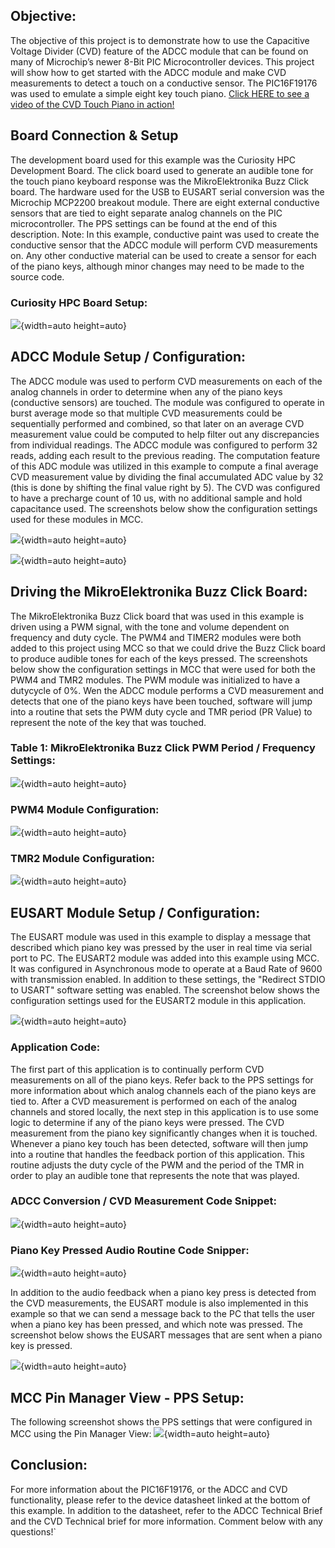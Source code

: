 ##  Objective:
The objective of this project is to demonstrate how to use the Capacitive Voltage Divider (CVD) feature of the ADCC module that can be found on many of Microchip’s newer 8-Bit PIC Microcontroller devices.  This project will show how to get started with the ADCC module and make CVD measurements to detect a touch on a conductive sensor.  The PIC16F19176 was used to emulate a simple eight key touch piano. [Click HERE to see a video of the CVD Touch Piano in action!](https://vimeo.com/270141774)

## Board Connection & Setup
The development board used for this example was the Curiosity HPC Development Board. The click board used to generate an audible tone for the touch piano keyboard response was the MikroElektronika Buzz Click board.  The hardware used for the USB to EUSART serial conversion was the Microchip MCP2200 breakout module.  There are eight external conductive sensors that are tied to eight separate analog channels on the PIC microcontroller.  The PPS settings can be found at the end of this description.  Note:  In this example, conductive paint was used to create the conductive sensor that the ADCC module will perform CVD measurements on.  Any other conductive material can be used to create a sensor for each of the piano keys, although minor changes may need to be made to the source code.

### Curiosity HPC Board Setup:
![](https://static.transim.com/img/52018/b15a5ab756554e8193b38f01855bef45-l5qs9.jpg){width=auto height=auto}

## ADCC Module Setup / Configuration:
The ADCC module was used to perform CVD measurements on each of the analog channels in order to determine when any of the piano keys (conductive sensors) are touched.  The module was configured to operate in burst average mode so that multiple CVD measurements could be sequentially performed and combined, so that later on an average CVD measurement value could be computed to help filter out any discrepancies from individual readings.  The ADCC module was configured to perform 32 reads, adding each result to the previous reading.  The computation feature of this ADC module was  utilized in this example to compute a final average CVD measurement value by dividing the final accumulated ADC value by 32 (this is done by shifting the final value right by 5).  The CVD was configured to have a precharge count of 10 us, with no additional sample and hold capacitance used.  The screenshots below show the configuration settings used for these modules in MCC.

![](https://static.transim.com/img/52018/843e7bf8756049e7958a0328ae3e97df-cm77v.png){width=auto height=auto}

![](https://static.transim.com/img/52018/68614fd87af04abd87c7d085396cea00-p6pmx.png){width=auto height=auto}

## Driving the MikroElektronika Buzz Click Board:
The MikroElektronika Buzz Click board that was used in this example is driven using a PWM signal, with the tone and volume dependent on frequency and duty cycle.  The PWM4 and TIMER2 modules were both added to this project using MCC so that we could drive the Buzz Click board to produce audible tones for each of the keys pressed.  The screenshots below show the configuration settings in MCC that were used for both the PWM4 and TMR2 modules.  The PWM module was initialized to have a dutycycle of 0%.  Wen the ADCC module performs a CVD measurement and detects that one of the piano keys have been touched, software will jump into a routine that sets the PWM duty cycle and TMR period (PR Value) to represent the note of the key that was touched.

### Table 1: MikroElektronika Buzz Click PWM Period / Frequency Settings:
![](https://static.transim.com/img/52018/92eac4ec53b840e3970cfb89e60a12c2-663fg.png){width=auto height=auto}

### PWM4 Module Configuration:
![](https://static.transim.com/img/52018/df72c4dc0ecc4386b29023f3dfe96a9f-rfqxm.png){width=auto height=auto}

### TMR2 Module Configuration:
![](https://static.transim.com/img/52018/6f9ed46b06924dfe90468b68e7e6fc5b-fgxld.png){width=auto height=auto}

## EUSART Module Setup / Configuration:
The EUSART module was used in this example to display a message that described which piano key was pressed by the user in real time via serial port to PC.  The EUSART2 module was added into this example using MCC.  It was configured in Asynchronous mode to operate at a Baud Rate of 9600 with transmission enabled.  In addition to these settings, the "Redirect STDIO to USART" software setting was enabled.  The screenshot below shows the configuration settings used for the EUSART2 module in this application.

![](https://static.transim.com/img/52018/d76f1348eb0a4a8aaad1c2b1ed288382-j4qxf.png){width=auto height=auto}

### Application Code:
The first part of this application is to continually perform CVD measurements on all of the piano keys. Refer back to the PPS settings for more information about which analog channels each of the piano keys are tied to.  After a CVD measurement is performed on each of the analog channels and stored locally, the next step in this application is to use some logic to determine if any of the piano keys were pressed.  The CVD measurement from the piano key significantly changes when it is touched.  Whenever a piano key touch has been detected, software will then jump into a routine that handles the feedback portion of this application.  This routine adjusts the duty cycle of the PWM and the period of the TMR in order to play an audible tone that represents the note that was played.

### ADCC Conversion / CVD Measurement Code Snippet:
![](https://static.transim.com/img/52018/cb7e50e0dc5b47fcbbfabea8d597a73f-2hmbn.png){width=auto height=auto}
### Piano Key Pressed Audio Routine Code Snipper:
![](https://static.transim.com/img/52018/aaedf7180a3149419d4fdef60c50ae76-4wxk4.png){width=auto height=auto}

In addition to the audio feedback when a piano key press is detected from the CVD measurements, the EUSART module is also implemented in this example so that we can send a message back to the PC that tells the user when a piano key has been pressed, and which note was pressed.  The screenshot below shows the EUSART messages that are sent when a piano key is pressed.

![](https://static.transim.com/img/52018/5227d8ee869c4966a982925805cc8632-qdbfx.png){width=auto height=auto}

## MCC Pin Manager View - PPS Setup:
The following screenshot shows the PPS settings that were configured in MCC using the Pin Manager View:
![](https://static.transim.com/img/52018/5a644baa9bb64abaa69fbe878eef4bb7-rbzz5.png){width=auto height=auto}

## Conclusion:
For more information about the PIC16F19176, or the ADCC and CVD functionality, please refer to the device datasheet linked at the bottom of this example.  In addition to the datasheet, refer to the ADCC Technical Brief and the CVD Technical brief for more information.  Comment below with any questions!`
